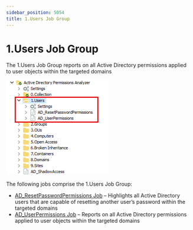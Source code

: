 ```yaml
---
sidebar_position: 5054
title: 1.Users Job Group
---
```


# 1.Users Job Group

The 1.Users Job Group reports on all Active Directory permissions applied to user objects within the targeted domains

![1.Users Job Group in the Jobs Tree](../../../../../../../static/images/AccessAnalyzer_12.0/Content/Resources/Images/EnterpriseAuditor/Solutions/ActiveDirectoryPermissionsAnalyzer/Users/JobsTree.png "1.Users Job Group in the Jobs Tree")

The following jobs comprise the 1.Users Job Group:

* [AD\_ResetPasswordPermissions Job](AD_ResetPasswordPermissions "AD_ResetPasswordPermissions Job") – Highlights all Active Directory users that are capable of resetting another user’s password within the targeted domains
* [AD\_UserPermissions Job](AD_UserPermissions "AD_UserPermissions Job") – Reports on all Active Directory permissions applied to user objects within the targeted domains